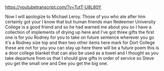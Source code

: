 https://youtubetranscript.com/?v=TutT-U8L80Y

 Now I will apologize to Michael Leroy. Those of you who ate after him certainly got your I know that but human friends man Redeemer University College is a good friend and so he had warned me about you so I have a collection of implements of drying up here and I've got three gifts the first one is for you Rodney for you to take on future sentence wherever you go it's a Rodney size top and then two other items here mark for Dort College these are not for you you can stay up here there will be a future poem this is a door college blanket that can also be used as a towel and I thought as you take departure from us that I should give gifts in order of service so Steve you get the small one and Dee you get the big one.